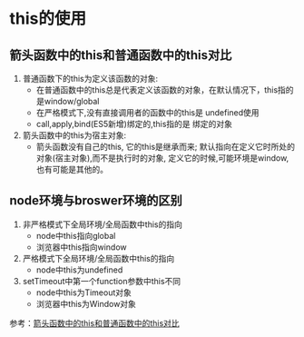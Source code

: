 # this的使用
## 箭头函数中的this和普通函数中的this对比
1. 普通函数下的this为定义该函数的对象:
   * 在普通函数中的this总是代表定义该函数的对象，在默认情况下，this指的是window/global
   * 在严格模式下,没有直接调用者的函数中的this是 undefined使用
   * call,apply,bind(ES5新增)绑定的,this指的是 绑定的对象
2. 箭头函数中的this为宿主对象:
   * 箭头函数没有自己的this, 它的this是继承而来; 默认指向在定义它时所处的对象(宿主对象),而不是执行时的对象, 定义它的时候,可能环境是window,也有可能是其他的。
## node环境与broswer环境的区别
1. 非严格模式下全局环境/全局函数中this的指向
   * node中this指向global
   * 浏览器中this指向window
2. 严格模式下全局环境/全局函数中this的指向
   * node中this为undefined
3. setTimeout中第一个function参数中this不同
   * node中this为Timeout对象
   * 浏览器中this为Window对象



参考：[箭头函数中的this和普通函数中的this对比](https://www.cnblogs.com/fanzhanxiang/p/8888963.html "cnblogs")